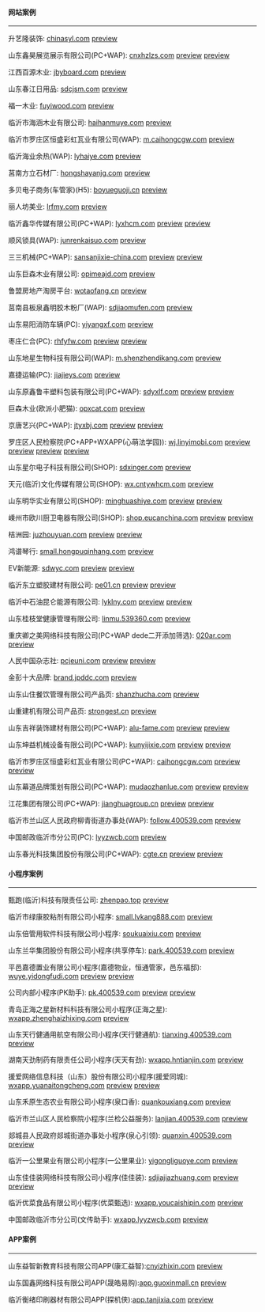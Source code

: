#### 网站案例
******
升艺隆装饰: [chinasyl.com](http://chinasyl.com) 
[preview](https://github.com/alonesky0315/cases/blob/master/images/web/chinasyl.com.jpg)

山东鑫昊展览展示有限公司(PC+WAP): [cnxhzlzs.com](http://cnxhzlzs.com) 
[preview](https://github.com/alonesky0315/cases/blob/master/images/web/cnxhzlzs.com.jpg) 
[preview](https://github.com/alonesky0315/cases/blob/master/images/wap/cnxhzlzs.com_wap.jpg)

江西百源木业: [jbyboard.com](http://jbyboard.com)
[preview](https://github.com/alonesky0315/cases/blob/master/images/web/jbyboard.com.jpg)

山东春江日用品: [sdcjsm.com](http://sdcjsm.com)
[preview](https://github.com/alonesky0315/cases/blob/master/images/web/sdcjsm.com.jpg)

福一木业: [fuyiwood.com](http://fuyiwood.com) 
[preview](https://github.com/alonesky0315/cases/blob/master/images/web/fuyiwood.com.jpg)

临沂市海涵木业有限公司: [haihanmuye.com](http://haihanmuye.com) 
[preview](https://github.com/alonesky0315/cases/blob/master/images/web/haihanmuye.com.jpg)

临沂市罗庄区恒盛彩虹瓦业有限公司(WAP): [m.caihongcgw.com](http://m.caihongcgw.com) 
[preview](https://github.com/alonesky0315/cases/blob/master/images/wap/m.caihongcgw.com.jpg)

临沂海业余热(WAP): [lyhaiye.com](http://lyhaiye.com/wap) 
[preview](https://github.com/alonesky0315/cases/blob/master/images/wap/lyhaiye.com_wap.jpg)

莒南方立石材厂: [hongshayanjg.com](http://hongshayanjg.com) 
[preview](https://github.com/alonesky0315/cases/blob/master/images/web/hongshayanjg.com.jpg)

多贝电子商务(车管家)(H5): [boyueguoji.cn](http://boyueguoji.cn) 
[preview](https://github.com/alonesky0315/cases/blob/master/images/wap/boyueguoji.cn.jpg)

丽人坊美业: [lrfmy.com](http://lrfmy.com/wap) 
[preview](https://github.com/alonesky0315/cases/blob/master/images/wap/lrfmy.com_wap.jpg)

临沂鑫华传媒有限公司(PC+WAP): [lyxhcm.com](http://lyxhcm.com) 
[preview](https://github.com/alonesky0315/cases/blob/master/images/web/lyxhcm.com.jpg) 
[preview](https://github.com/alonesky0315/cases/blob/master/images/wap/lyxhcm.com_wap.jpg)

顺风锁具(WAP): [junrenkaisuo.com](http://junrenkaisuo.com/wap) 
[preview](https://github.com/alonesky0315/cases/blob/master/images/wap/junrenkaisuo.com_wap.jpg)

三三机械(PC+WAP): [sansanjixie-china.com](http://sansanjixie-china.com) 
[preview](https://github.com/alonesky0315/cases/blob/master/images/web/sansanjixie-china.com.jpg) 
[preview](https://github.com/alonesky0315/cases/blob/master/images/wap/sansanjixie-china.com_wap.jpg)

山东巨森木业有限公司: [opimeajd.com](http://opimeajd.com) 
[preview](https://github.com/alonesky0315/cases/blob/master/images/web/opimeajd.com.jpg)

鲁盟房地产淘房平台: [wotaofang.cn](http://wotaofang.cn) 
[preview](https://github.com/alonesky0315/cases/blob/master/images/web/wotaofang.cn.jpg)

莒南县板泉鑫明胶木粉厂(WAP): [sdjiaomufen.com](http://sdjiaomufen.com/index.php?g=Wap) 
[preview](https://github.com/alonesky0315/cases/blob/master/images/wap/sdjiaomufen.com_wap.jpg)

山东易阳消防车辆(PC): [yiyangxf.com](http://yiyangxf.com) 
[preview](https://github.com/alonesky0315/cases/blob/master/images/web/yiyangxf.com.jpg)

枣庄仁合(PC): [rhfyfw.com](http://rhfyfw.com) 
[preview](https://github.com/alonesky0315/cases/blob/master/images/web/rhfyfw.com.jpg) 
[preview](https://github.com/alonesky0315/cases/blob/master/images/web/px.rhfyfw.com.jpg)

山东地星生物科技有限公司(WAP): [m.shenzhendikang.com](http://m.shenzhendikang.com) 
[preview](https://github.com/alonesky0315/cases/blob/master/images/wap/m.shenzhendikang.com.jpg)

嘉捷运输(PC): [jiajieys.com](http://jiajieys.com) 
[preview](https://github.com/alonesky0315/cases/blob/master/images/web/jiajieys.com.jpg)

山东原鑫鲁丰塑料包装有限公司(PC+WAP): [sdyxlf.com](http://sdyxlf.com) 
[preview](https://github.com/alonesky0315/cases/blob/master/images/web/sdyxlf.com.jpg) 
[preview](https://github.com/alonesky0315/cases/blob/master/images/wap/sdyxlf.com_wap.jpg)

巨森木业(欧派小肥猫): [opxcat.com](http://opxcat.com) 
[preview](https://github.com/alonesky0315/cases/blob/master/images/web/opxcat.com.jpg)

京唐艺兴(PC+WAP): [jtyxbj.com](http://jtyxbj.com) 
[preview](https://github.com/alonesky0315/cases/blob/master/images/web/jtyxbj.com.jpg) 
[preview](https://github.com/alonesky0315/cases/blob/master/images/wap/jtyxbj.com_wap.jpg)

罗庄区人民检察院(PC+APP+WXAPP(心萌法学园)): [wj.linyimobi.com](http://wj.linyimobi.com) 
[preview](https://github.com/alonesky0315/cases/blob/master/images/web/wj.linyimobi.com.jpg)
[preview](https://github.com/alonesky0315/cases/blob/master/images/app/wj.linyimobi.com_1.jpg)
[preview](https://github.com/alonesky0315/cases/blob/master/images/wxapp/wj.linyimobi.com_2.jpg)
[preview](https://github.com/alonesky0315/cases/blob/master/images/app/wj.linyimobi.com_2.jpg)

山东星尔电子科技有限公司(SHOP): [sdxinger.com](http://sdxinger.com)
[preview](https://github.com/alonesky0315/cases/blob/master/images/web/sdxinger.com.jpg)

天元(临沂)文化传媒有限公司(SHOP): [wx.cntywhcm.com](http://wx.cntywhcm.com)
[preview](https://github.com/alonesky0315/cases/blob/master/images/wap/wx.cntywhcm.com.jpg)

山东明华实业有限公司(SHOP): [minghuashiye.com](http://minghuashiye.com)
[preview](https://github.com/alonesky0315/cases/blob/master/images/web/minghuashiye.com.jpg)
[preview](https://github.com/alonesky0315/cases/blob/master/images/wap/minghuashiye.com_wap.jpg)

嵊州市欧川厨卫电器有限公司(SHOP): [shop.eucanchina.com](http://shop.eucanchina.com)
[preview](https://github.com/alonesky0315/cases/blob/master/images/web/shop.eucanchina.com.jpg)
[preview](https://github.com/alonesky0315/cases/blob/master/images/wap/shop.eucanchina.com_wap.jpg)

桔洲园: [juzhouyuan.com](http://juzhouyuan.com)
[preview](https://github.com/alonesky0315/cases/blob/master/images/web/juzhouyuan.com.jpg)
[preview](https://github.com/alonesky0315/cases/blob/master/images/wap/juzhouyuan.com_wap.jpg)

鸿谱琴行: [small.hongpuqinhang.com](http://small.hongpuqinhang.com)
[preview](https://github.com/alonesky0315/cases/blob/master/images/wap/small.hongpuqinhang.com.jpg)

EV新能源: [sdwyc.com](http://sdwyc.com)
[preview](https://github.com/alonesky0315/cases/blob/master/images/web/sdwyc.com.jpg)
[preview](https://github.com/alonesky0315/cases/blob/master/images/wap/sdwyc.com_wap.jpg)

临沂东立塑胶建材有限公司: [pe01.cn](http://pe01.cn)
[preview](https://github.com/alonesky0315/cases/blob/master/images/web/pe01.cn.jpg)
[preview](https://github.com/alonesky0315/cases/blob/master/images/wap/pe01.cn_wap.jpg)

临沂中石油昆仑能源有限公司: [lyklny.com](http://lyklny.com)
[preview](https://github.com/alonesky0315/cases/blob/master/images/web/lyklny.com.jpg)
[preview](https://github.com/alonesky0315/cases/blob/master/images/wap/lyklny.com_wap.jpg)

山东桂枝堂健康管理有限公司: [linmu.539360.com](http://linmu.539360.com)
[preview](https://github.com/alonesky0315/cases/blob/master/images/wap/linmu.539360.com_wap.jpg)

重庆卿之美网络科技有限公司(PC+WAP dede二开添加筛选): [020ar.com](http://020ar.com)
[preview](https://github.com/alonesky0315/cases/blob/master/images/web/020ar.com.jpg)

人民中国杂志社: [pcjeuni.com](http://pcjeuni.com)
[preview](https://github.com/alonesky0315/cases/blob/master/images/web/pcjeuni.com.jpg)
[preview](https://github.com/alonesky0315/cases/blob/master/images/wap/pcjeuni.com_wap.jpg)
 
金彭十大品牌: [brand.jpddc.com](http://brand.jpddc.com)
[preview](https://github.com/alonesky0315/cases/blob/master/images/web/brand.jpddc.com.jpg)

山东山住餐饮管理有限公司产品页: [shanzhucha.com](http://shanzhucha.com)
[preview](https://github.com/alonesky0315/cases/blob/master/images/web/shanzhucha.com_product.jpg)

山重建机有限公司产品页: [strongest.cn](http://strongest.cn)
[preview](https://github.com/alonesky0315/cases/blob/master/images/web/strongest.cn_product.jpg)

山东吉祥装饰建材有限公司(PC+WAP): [alu-fame.com](http://alu-fame.com)
[preview](https://github.com/alonesky0315/cases/blob/master/images/web/alu-fame.com.jpg)
[preview](https://github.com/alonesky0315/cases/blob/master/images/wap/alu-fame.com_wap.jpg)

山东坤益机械设备有限公司(PC+WAP): [kunyijixie.com](http://kunyijixie.com)
[preview](https://github.com/alonesky0315/cases/blob/master/images/web/kunyijixie.com.jpg)
[preview](https://github.com/alonesky0315/cases/blob/master/images/wap/kunyijixie.com_wap.jpg)

临沂市罗庄区恒盛彩虹瓦业有限公司(PC+WAP): [caihongcgw.com](http://caihongcgw.com) 
[preview](https://github.com/alonesky0315/cases/blob/master/images/web/caihongcgw.com.jpg)
[preview](https://github.com/alonesky0315/cases/blob/master/images/wap/caihongcgw.com_wap.jpg)

山东幕道品牌策划有限公司(PC+WAP): [mudaozhanlue.com](http://mudaozhanlue.com) 
[preview](https://github.com/alonesky0315/cases/blob/master/images/web/mudaozhanlue.com.jpg)
[preview](https://github.com/alonesky0315/cases/blob/master/images/wap/mudaozhanlue.com.jpg)

江花集团有限公司(PC+WAP): [jianghuagroup.cn](http://jianghuagroup.cn) 
[preview](https://github.com/alonesky0315/cases/blob/master/images/web/jianghuagroup.cn.jpg)
[preview](https://github.com/alonesky0315/cases/blob/master/images/wap/jianghuagroup.cn_wap.jpg)

临沂市兰山区人民政府柳青街道办事处(WAP): [follow.400539.com](https://follow.400539.com) 
[preview](https://github.com/alonesky0315/cases/blob/master/images/wap/follow.400539.com.jpg)

中国邮政临沂市分公司(PC): [lyyzwcb.com](https://lyyzwcb.com) 
[preview](https://github.com/alonesky0315/cases/blob/master/images/web/lyyzwcb.com.jpg)

山东春光科技集团股份有限公司(PC+WAP): [cgte.cn](https://cgte.cn) 
[preview](https://github.com/alonesky0315/cases/blob/master/images/web/cgte.cn)
[preview](https://github.com/alonesky0315/cases/blob/master/images/wap/cgte.cn)

#### 小程序案例
******
甄跑(临沂)科技有限责任公司: [zhenpao.top](https://zhenpao.top)
[preview](https://github.com/alonesky0315/cases/blob/master/images/wxapp/zhenpao.top.jpg)

临沂市绿康胶粘剂有限公司小程序: [small.lvkang888.com](https://small.lvkang888.com)
[preview](https://github.com/alonesky0315/cases/blob/master/images/wxapp/small.lvkang888.com.jpg)

山东倍管用软件科技有限公司小程序: [soukuaixiu.com](https://soukuaixiu.com)
[preview](https://github.com/alonesky0315/cases/blob/master/images/wxapp/soukuaixiu.com.jpg)

山东兰华集团股份有限公司小程序(共享停车): [park.400539.com](https://park.400539.com)
[preview](https://github.com/alonesky0315/cases/blob/master/images/wxapp/park.400539.com.jpg)

平邑嘉德置业有限公司小程序(嘉德物业，恒通管家，邑东福邸): [wuye.yidongfudi.com](https://wuye.sdhengtong.net)
[preview](https://github.com/alonesky0315/cases/blob/master/images/wxapp/wuye.yidongfudi.com.jpg)
[preview](https://github.com/alonesky0315/cases/blob/master/images/wxapp/laundry.yidongfudi.com.jpg)

公司内部小程序(PK助手): [pk.400539.com](https://pk.400539.com)
[preview](https://github.com/alonesky0315/cases/blob/master/images/wxapp/pk.400539.com_1.jpg)
[preview](https://github.com/alonesky0315/cases/blob/master/images/wxapp/pk.400539.com_2.jpg)

青岛正海之星新材料科技有限公司小程序(正海之星): [wxapp.zhenghaizhixing.com](https://wxapp.zhenghaizhixing.com)
[preview](https://github.com/alonesky0315/cases/blob/master/images/wxapp/wxapp.zhenghaizhixing.com.jpg)

山东天行健通用航空有限公司小程序(天行健通航): [tianxing.400539.com](https://tianxing.400539.com)
[preview](https://github.com/alonesky0315/cases/blob/master/images/wxapp/tianxing.400539.com.jpg)

湖南天劲制药有限责任公司小程序(天天有劲): [wxapp.hntianjin.com](https://wxapp.hntianjin.com)
[preview](https://github.com/alonesky0315/cases/blob/master/images/wxapp/wxapp.hntianjin.com.jpg)

援爱网络信息科技（山东）股份有限公司小程序(援爱同城): [wxapp.yuanaitongcheng.com](https://wxapp.yuanaitongcheng.com)
[preview](https://github.com/alonesky0315/cases/blob/master/images/wxapp/wxapp.yuanaitongcheng.com_1.jpg)
[preview](https://github.com/alonesky0315/cases/blob/master/images/wxapp/wxapp.yuanaitongcheng.com_2.jpg)

山东禾原生态农业有限公司小程序(泉口香): [quankouxiang.com](https://quankouxiang.com)
[preview](https://github.com/alonesky0315/cases/blob/master/images/wxapp/quankouxiang.com.jpg)

临沂市兰山区人民检察院小程序(兰检公益服务): [lanjian.400539.com](https://lanjian.400539.com)
[preview](https://github.com/alonesky0315/cases/blob/master/images/wxapp/lanjian.400539.com.jpg)

郯城县人民政府郯城街道办事处小程序(泉心引领): [quanxin.400539.com](https://quanxin.400539.com)
[preview](https://github.com/alonesky0315/cases/blob/master/images/wxapp/quanxin.400539.com.jpg)

临沂一公里果业有限公司小程序(一公里果业): [yigongliguoye.com](https://yigongliguoye.com)
[preview](https://github.com/alonesky0315/cases/blob/master/images/wxapp/yigongliguoye.com.jpg)

山东佳佳装网络科技有限公司小程序(佳佳装): [sdjiajiazhuang.com](https://sdjiajiazhuang.com)
[preview](https://github.com/alonesky0315/cases/blob/master/images/wxapp/sdjiajiazhuang.com_user.jpg)
[preview](https://github.com/alonesky0315/cases/blob/master/images/wxapp/sdjiajiazhuang.com_company.jpg)

临沂优菜食品有限公司小程序(优菜甄选): [wxapp.youcaishipin.com](https://wxapp.youcaishipin.com)
[preview](https://github.com/alonesky0315/cases/blob/master/images/wxapp/wxapp.youcaishipin.com.jpg)

中国邮政临沂市分公司(文传助手): [wxapp.lyyzwcb.com](https://wxapp.lyyzwcb.com) 
[preview](https://github.com/alonesky0315/cases/blob/master/images/wxapp/wxapp.lyyzwcb.com.jpg)
#### APP案例
******
山东益智新教育科技有限公司APP(康汇益智):[cnyizhixin.com](https://cnyizhixin.com)
[preview](https://github.com/alonesky0315/cases/blob/master/images/app/cnyizhixin.com.jpg)

山东国鑫网络科技有限公司APP(晟皓易购):[app.guoxinmall.cn](https://app.guoxinmall.cn)
[preview](https://github.com/alonesky0315/cases/blob/master/images/app/app.guoxinmall.cn.jpg)

临沂衡绪印刷器材有限公司APP(探机侠):[app.tanjixia.com](https://app.tanjixia.com)
[preview](https://github.com/alonesky0315/cases/blob/master/images/app/app.tanjixia.com.jpg)



